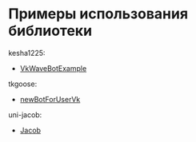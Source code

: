 # Примеры использования библиотеки

kesha1225:
 - [VkWaveBotExample](https://github.com/kesha1225/VkWaveBotExample)
 
tkgoose:
 - [newBotForUserVk](https://github.com/tkgoose/newBotForUserVk)

uni-jacob:
 - [Jacob](https://github.com/uni-jacob/jacob)
